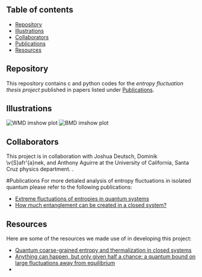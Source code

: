 ## Table of contents
* [Repository](#Repository)
* [Illustrations](#Illustrations)   
* [Collaborators](#Collaborators)
* [Publications](#Publications)
* [Resources](#Resources)	 

## Repository
   This repository contains c and python codes for the _entropy fluctuation thesis project_ published in
   papers listed under [Publications](#Publications).

## Illustrations


![WMD imshow plot](github_plots/wmd_imshow1.png) 
![BMD imshow plot](github_plots/bmd_imshow1.png) 


## Collaborators
   This project is in collaboration with Joshua Deutsch, Dominik \v{S}afr\'{a}nek, and Anthony Aguirre at the University of California, Santa Cruz physics department. .  

#Publications
   For more detialed analysis of entropy fluctuations in isolated quantum please
   refer to the following publications:
   * [Extreme fluctuations of entropies in quantum systems](https://arxiv.org/abs/1908.07083)
   * [How much entanglement can be created in a closed system?](https://journals.aps.org/prb/abstract/10.1103/PhysRevB.101.060401)
   
## Resources
   Here are some of the resources we made use of in developing this project:
   * [Quantum coarse-grained entropy and thermalization in closed systems](https://journals.aps.org/pra/abstract/10.1103/PhysRevA.99.012103)
   * [Anything can happen, but only given half a chance: a quantum bound on large fluctuations away from equilibrium](https://journals.aps.org/pre/abstract/10.1103/PhysRevE.101.032112)
   * 
